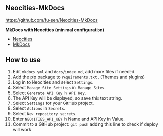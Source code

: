 ## Neocities-MkDocs

<https://github.com/fu-sen/Neocities-MkDocs>

**MkDocs with Neocities (minimal configuration)**

- [Neocities](https://neocities.org/)
- [MkDocs](https://www.mkdocs.org/)

## How to use

1. Edit `mkdocs.yml` and `docs/index.md`, add more files if needed.
2. Add the pip package to `requirements.txt` . (Themes and plugins)
3. Log in to Neocities and select `Settings`.
4. Select `Manage Site Settings` in` Manage Sites`.
5. Select `Generate API Key` in` API Key`. 
6. The API Key will be displayed, so save this text string.
7. Select `Settings` for your GitHub project.
8. Select `Actions` in `Secrets`.
9. Select `New repository secrets`.
10. Enter `NEOCITIES_API_KEY` in Name and API Key in Value.
11. Commit to a GitHub project: `git push`
adding this line to check if deploy will work
